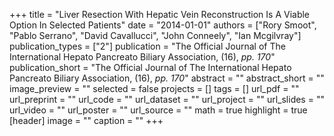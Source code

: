 +++
title = "Liver Resection With Hepatic Vein Reconstruction Is A Viable Option In Selected Patients"
date = "2014-01-01"
authors = ["Rory Smoot", "Pablo Serrano", "David Cavallucci", "John Conneely", "Ian Mcgilvray"]
publication_types = ["2"]
publication = "The Official Journal of The International Hepato Pancreato Biliary Association, (16), _pp. 170_"
publication_short = "The Official Journal of The International Hepato Pancreato Biliary Association, (16), _pp. 170_"
abstract = ""
abstract_short = ""
image_preview = ""
selected = false
projects = []
tags = []
url_pdf = ""
url_preprint = ""
url_code = ""
url_dataset = ""
url_project = ""
url_slides = ""
url_video = ""
url_poster = ""
url_source = ""
math = true
highlight = true
[header]
image = ""
caption = ""
+++

